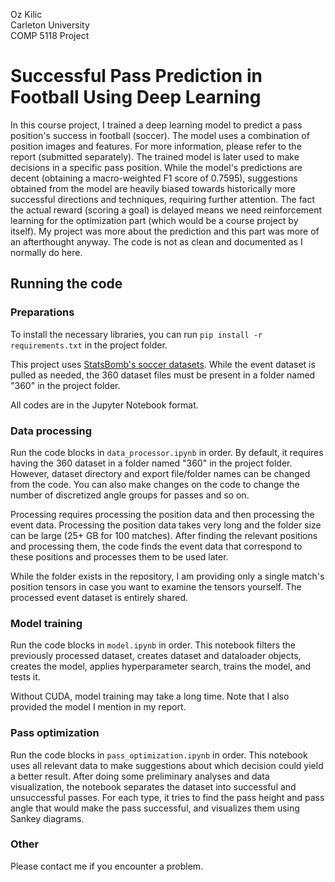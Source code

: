 Oz Kilic  
Carleton University  
COMP 5118 Project

# Successful Pass Prediction in Football Using Deep Learning

In this course project, I trained a deep learning model to predict a pass position's success in football (soccer). The model uses a combination of position images and features. For more information, please refer to the report (submitted separately). The trained model is later used to make decisions in a specific pass position. While the model's predictions are decent (obtaining a macro-weighted F1 score of 0.7595), suggestions obtained from the model are heavily biased towards historically more successful directions and techniques, requiring further attention. The fact the actual reward (scoring a goal) is delayed means we need reinforcement learning for the optimization part (which would be a course project by itself). My project was more about the prediction and this part was more of an afterthought anyway. The code is not as clean and documented as I normally do here.

## Running the code

### Preparations

To install the necessary libraries, you can run `pip install -r requirements.txt` in the project folder.

This project uses [StatsBomb's soccer datasets](https://github.com/statsbomb/open-data). While the event dataset is pulled as needed, the 360 dataset files must be present in a folder named "360" in the project folder.

All codes are in the Jupyter Notebook format.

### Data processing

Run the code blocks in `data_processor.ipynb` in order. By default, it requires having the 360 dataset in a folder named "360" in the project folder. However, dataset directory and export file/folder names can be changed from the code. You can also make changes on the code to change the number of discretized angle groups for passes and so on.

Processing requires processing the position data and then processing the event data. Processing the position data takes very long and the folder size can be large (25+ GB for 100 matches). After finding the relevant positions and processing them, the code finds the event data that correspond to these positions and processes them to be used later.

While the folder exists in the repository, I am providing only a single match's position tensors in case you want to examine the tensors yourself. The processed event dataset is entirely shared.

### Model training

Run the code blocks in `model.ipynb` in order. This notebook filters the previously processed dataset, creates dataset and dataloader objects, creates the model, applies hyperparameter search, trains the model, and tests it.

Without CUDA, model training may take a long time. Note that I also provided the model I mention in my report.

### Pass optimization

Run the code blocks in `pass_optimization.ipynb` in order. This notebook uses all relevant data to make suggestions about which decision could yield a better result. After doing some preliminary analyses and data visualization, the notebook separates the dataset into successful and unsuccessful passes. For each type, it tries to find the pass height and pass angle that would make the pass successful, and visualizes them using Sankey diagrams.

### Other

Please contact me if you encounter a problem.
